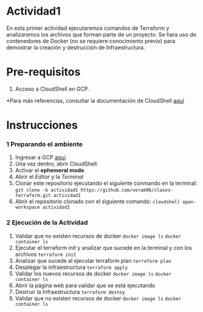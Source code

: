 # Actividad1
En esta primer actividad ejecutaremos comandos de Terraform y analizaremos los archivos que
forman parte de un proyecto.
Se hara uso de contenedores de Docker (no se requiere conocimiento previo) para demostrar
la creación y destrucción de Infraestructura.

# Pre-requisitos
1. Acceso a CloudShell en GCP.

*Para más referencias, consultar la documentación de CloudShell [aquí](https://cloud.google.com/shell/docs/launching-cloud-shell)

# Instrucciones
### 1 Preparando el ambiente
1. Ingresar a GCP [aquí](https://console.cloud.google.com/welcome?project=crp-dev-cloudsrv-test&supportedpurview=project).
2. Una vez dentro, abrir CloudShell.
3. Activar el **ephemeral mode**.
4. Abrir el *Editor* y la *Terminal*
5. Clonar este repositorio ejecutando el siguiente conmando en la terminal:
`git clone -b actividad1 https://github.com/veram96/clases-terraform.git actividad1`
6. Abrir el repositorio clonado con el siguiente comando:
`cloudshell open-workspace actividad1`
### 2 Ejecución de la Actividad
1. Validar que no existen recursos de docker
`docker image ls`
`docker container ls`
2. Ejecutar el terraform init y analizar que sucede en la terminal y con los archivos
`terraform init`
3. Analizar que sucede al ejecutar terraform plan
`terraform plan`
4. Desplegar la infraestructura
`terraform apply`
5. Validar los nuevos recursos de docker
`docker image ls`
`docker container ls`
6. Abrir la página web para validar que se está ejecutando
7. Destruir la Infraestructura
`terraform destoy`
8. Validar que no existen recursos de docker
`docker image ls`
`docker container ls`
